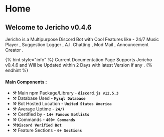 # Home

## Welcome to Jericho v0.4.6

Jericho is a Multipurpose Discord Bot with Cool Features like - 24/7 Music Player , Suggestion Logger , A.I. Chatting , Mod Mail , Announcement Creator .

{% hint style="info" %}
 Current Documentation Page Supports Jericho v0.4.6 and Will be Updated within 2 Days with latest Version if any .
{% endhint %}

#### **Main Components :**

* ⚒ Main npm Package/Library - **`discord.js v12.5.3`**
* ⚒ Database Used - **`Mysql Database`**
* ⚒ Bot Hosted Location - **`United States America`**
* ⚒ Average Uptime - **`24/7`**
* ⚒ Certified by - **`14+ Famous Botlists`**
* ⚒ Commands - **`400+ Commands`**
* ⚒**`Discord Verified Bot`**
* ⚒ Feature Sections - **`6+ Sections`**





